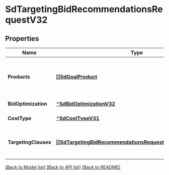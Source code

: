 # SdTargetingBidRecommendationsRequestV32

## Properties
Name | Type | Description | Notes
------------ | ------------- | ------------- | -------------
**Products** | [**[]SdGoalProduct**](SDGoalProduct.md) | A list of products to tailor bid recommendations for category and audience based targeting clauses. | [optional] [default to null]
**BidOptimization** | [***SdBidOptimizationV32**](SDBidOptimizationV32.md) |  | [default to null]
**CostType** | [***SdCostTypeV31**](SDCostTypeV31.md) |  | [default to null]
**TargetingClauses** | [**[]SdTargetingBidRecommendationsRequestV31TargetingClauses**](SDTargetingBidRecommendationsRequestV31_targetingClauses.md) | A list of targeting clauses to receive bid recommendations for. | [default to null]

[[Back to Model list]](../README.md#documentation-for-models) [[Back to API list]](../README.md#documentation-for-api-endpoints) [[Back to README]](../README.md)

